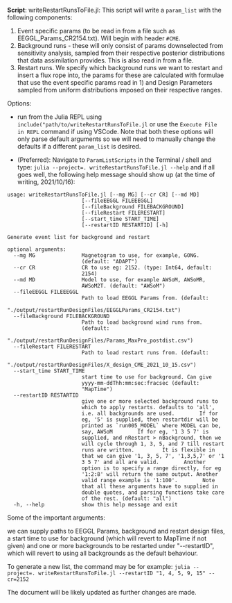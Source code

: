 **Script**:
writeRestartRunsToFile.jl:
This script will write a `param_list` with the following components:
1) Event specific params (to be read in from a file such as EEGGL_Params_CR2154.txt). Will begin with header `#CME`.
2) Background runs - these will only consist of params downselected from sensitivity analysis, sampled from their respective posterior distributions that data assimilation provides. This is also read in from a file.
3) Restart runs. We specify which background runs we want to restart and insert a flux rope into, the params for these are calculated with formulae that use the event specific params read in 1) and Design Parameters sampled from uniform distributions imposed on their respective ranges. 


Options:
- run from the Julia REPL using `include("path/to/writeRestartRunsToFile.jl` or use the `Execute File in REPL` command if using VSCode. Note that both these options will only parse default arguments so we will need to manually change the defaults if a different `param_list` is desired.

- (Preferred): Navigate to `ParamListScripts` in the Terminal / shell and type:
`julia --project=. writeRestartRunsToFile.jl --help` and if all goes well, the following help message should show up (at the time of writing, 2021/10/16):
```
usage: writeRestartRunsToFile.jl [--mg MG] [--cr CR] [--md MD]
                        [--fileEEGGL FILEEEGGL]
                        [--fileBackground FILEBACKGROUND]
                        [--fileRestart FILERESTART]
                        [--start_time START_TIME]
                        [--restartID RESTARTID] [-h]

Generate event list for background and restart

optional arguments:
  --mg MG               Magnetogram to use, for example, GONG.
                        (default: "ADAPT")
  --cr CR               CR to use eg: 2152. (type: Int64, default:
                        2154)
  --md MD               Model to use, for example AWSoM, AWSoMR,
                        AWSoM2T. (default: "AWSoM")
  --fileEEGGL FILEEEGGL
                        Path to load EEGGL Params from. (default:
                        "./output/restartRunDesignFiles/EEGGLParams_CR2154.txt")
  --fileBackground FILEBACKGROUND
                        Path to load background wind runs from.
                        (default:
                        "./output/restartRunDesignFiles/Params_MaxPro_postdist.csv")
  --fileRestart FILERESTART
                        Path to load restart runs from. (default:
                        "./output/restartRunDesignFiles/X_design_CME_2021_10_15.csv")
  --start_time START_TIME
                        start time to use for background. Can give
                        yyyy-mm-ddThh:mm:sec:fracsec (default:
                        "MapTime")
  --restartID RESTARTID
                        give one or more selected background runs to
                        which to apply restarts. defaults to 'all',
                        i.e. all backgrounds are used.        If for
                        eg, '5' is supplied, then restartdir will be
                        printed as `run005_MODEL` where MODEL can be,
                        say, AWSoM        If for eg, '1 3 5 7' is
                        supplied, and nRestart > nBackground, then we
                        will cycle through 1, 3, 5, and 7 till restart
                        runs are written.         It is flexible in
                        that we can give '1, 3, 5, 7', '1,3,5,7' or '1
                        3 5 7' and all are valid.        Another
                        option is to specify a range directly, for eg
                        '1:2:8' will return the same output. Another
                        valid range example is '1:100'.        Note
                        that all these arguments have to supplied in
                        double quotes, and parsing functions take care
                        of the rest. (default: "all")
  -h, --help            show this help message and exit
```

Some of the important arguments: 

we can supply paths to EEGGL Params, background and restart design files, a start time to use for background (which will revert to MapTime if not given) and one or more backgrounds to be restarted under "--restartID", which will revert to using all backgrounds as the default behaviour.

To generate a new list, the command may be for example:
`julia --project=. writeRestartRunsToFile.jl --restartID "1, 4, 5, 9, 15" --cr=2152`

The document will be likely updated as further changes are made. 


